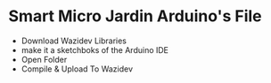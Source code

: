 # Smart Micro Jardin Arduino's File

* Download Wazidev Libraries
* make it a sketchboks of the Arduino IDE
* Open Folder
* Compile & Upload To Wazidev
